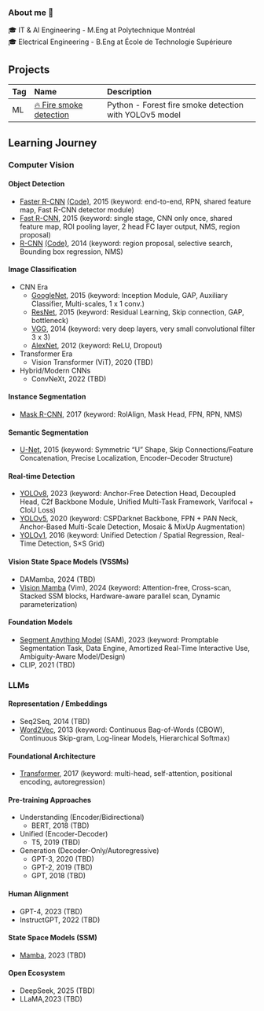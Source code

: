 ### About me 👋

🎓 IT & AI Engineering - M.Eng at Polytechnique Montréal<br />
🎓 Electrical Engineering - B.Eng at École de Technologie Supérieure <br />


## Projects

| Tag | Name | Description
|:---|:---|:---
|ML|[🔥 Fire smoke detection](https://github.com/MorganPeju/inf8225_project) | Python - Forest fire smoke detection with YOLOv5 model

## Learning Journey

### Computer Vision

#### Object Detection
- [Faster R-CNN](https://github.com/khchu93/ComputerVision/blob/main/notes/Faster%20R-CNN.md) [(Code)](https://github.com/khchu93/ComputerVision/blob/main/models/Faster_R_CNN_implementation.ipynb), 2015 (keyword: end-to-end, RPN, shared feature map, Fast R-CNN detector module)
- [Fast R-CNN](https://github.com/khchu93/ComputerVision/blob/main/notes/Fast%20R-CNN.md), 2015 (keyword: single stage, CNN only once, shared feature map, ROI pooling layer, 2 head FC layer output, NMS, region proposal)
- [R-CNN](https://github.com/khchu93/ComputerVision/blob/main/notes/R-CNN.md) [(Code)](https://github.com/khchu93/ComputerVision/blob/main/models/rcnn_implementation.ipynb), 2014 (keyword: region proposal, selective search, Bounding box regression, NMS)

#### Image Classification
- CNN Era
  - [GoogleNet](https://github.com/khchu93/ComputerVision/blob/main/notes/GoogLeNet.md), 2015 (keyword: Inception Module, GAP, Auxiliary Classifier, Multi-scales, 1 x 1 conv.)
  - [ResNet](https://github.com/khchu93/ComputerVision/blob/main/notes/ResNet.md), 2015 (keyword: Residual Learning, Skip connection, GAP, bottleneck)
  - [VGG](https://github.com/khchu93/ComputerVision/blob/main/notes/VGG.md), 2014 (keyword: very deep layers, very small convolutional filter 3 x 3)
  - [AlexNet](https://github.com/khchu93/ComputerVision/blob/main/notes/AlexNet.md), 2012 (keyword: ReLU, Dropout)
- Transformer Era
  - Vision Transformer (ViT), 2020 (TBD)
- Hybrid/Modern CNNs
  - ConvNeXt, 2022 (TBD)

#### Instance Segmentation
- [Mask R-CNN](https://github.com/khchu93/ComputerVision/blob/main/notes/MaskedR-CNN.md), 2017 (keyword: RoIAlign, Mask Head, FPN, RPN, NMS)

#### Semantic Segmentation
- [U-Net](https://github.com/khchu93/ComputerVision/edit/main/notes/U-Net.md), 2015 (keyword: Symmetric “U” Shape, Skip Connections/Feature Concatenation, Precise Localization, Encoder–Decoder Structure)

#### Real-time Detection
- [YOLOv8](https://github.com/khchu93/ComputerVision/blob/main/notes/YOLOv8.md), 2023 (keyword: Anchor-Free Detection Head, Decoupled Head, C2f Backbone Module, Unified Multi-Task Framework, Varifocal + CIoU Loss)
- [YOLOv5](https://github.com/khchu93/ComputerVision/blob/main/notes/YOLOv5.md), 2020 (keyword: CSPDarknet Backbone, FPN + PAN Neck, Anchor-Based Multi-Scale Detection, Mosaic & MixUp Augmentation)
- [YOLOv1](https://github.com/khchu93/ComputerVision/blob/main/notes/YOLOv1.md), 2016 (keyword: Unified Detection / Spatial Regression, Real-Time Detection, S×S Grid)

#### Vision State Space Models (VSSMs)
- DAMamba, 2024 (TBD)
- [Vision Mamba](https://github.com/khchu93/ComputerVision/blob/main/notes/Vision%20Mamba.md) (Vim), 2024 (keyword: Attention-free, Cross-scan, Stacked SSM blocks, Hardware-aware parallel scan, Dynamic parameterization)

#### Foundation Models
- [Segment Anything Model](https://github.com/khchu93/ComputerVision/blob/main/notes/SAM.md) (SAM), 2023 (keyword: Promptable Segmentation Task, Data Engine, Amortized Real-Time Interactive Use, Ambiguity-Aware Model/Design)
- CLIP, 2021 (TBD)

### LLMs

#### Representation / Embeddings
- Seq2Seq, 2014 (TBD)
- [Word2Vec](https://github.com/khchu93/LLMs/blob/main/notes/Word2Vec.md), 2013 (keyword: Continuous Bag-of-Words (CBOW), Continuous Skip-gram, Log-linear Models, Hierarchical Softmax)

#### Foundational Architecture
- [Transformer](https://github.com/khchu93/LLMs/blob/main/notes/Transformer.md), 2017 (keyword: multi-head, self-attention, positional encoding, autoregression)
  
#### Pre-training Approaches
- Understanding (Encoder/Bidirectional)
  - BERT, 2018 (TBD)
- Unified (Encoder-Decoder)
  - T5, 2019 (TBD)
- Generation (Decoder-Only/Autoregressive)
  - GPT-3, 2020 (TBD)
  - GPT-2, 2019 (TBD)
  - GPT, 2018 (TBD)

#### Human Alignment
- GPT-4, 2023 (TBD)
- InstructGPT, 2022 (TBD)

#### State Space Models (SSM)
- [Mamba](https://github.com/khchu93/ComputerVision/blob/main/notes/Mamba.md), 2023 (TBD)

#### Open Ecosystem
- DeepSeek, 2025 (TBD)
- LLaMA,2023 (TBD)

